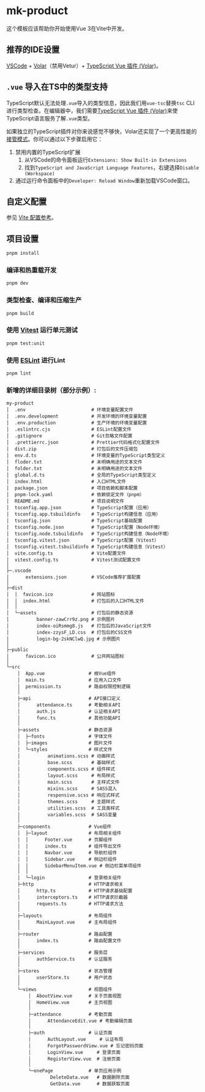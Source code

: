 # mk-product

这个模板应该帮助你开始使用Vue 3在Vite中开发。

## 推荐的IDE设置

[VSCode](https://code.visualstudio.com/) + [Volar](https://marketplace.visualstudio.com/items?itemName=Vue.volar)（禁用Vetur）+ [TypeScript Vue 插件 (Volar)](https://marketplace.visualstudio.com/items?itemName=Vue.vscode-typescript-vue-plugin)。

## `.vue` 导入在TS中的类型支持

TypeScript默认无法处理`.vue`导入的类型信息，因此我们用`vue-tsc`替换`tsc` CLI进行类型检查。在编辑器中，我们需要[TypeScript Vue 插件 (Volar)](https://marketplace.visualstudio.com/items?itemName=Vue.vscode-typescript-vue-plugin)来使TypeScript语言服务了解`.vue`类型。

如果独立的TypeScript插件对你来说感觉不够快，Volar还实现了一个更高性能的[接管模式](https://github.com/johnsoncodehk/volar/discussions/471#discussioncomment-1361669)。你可以通过以下步骤启用它：

1. 禁用内置的TypeScript扩展
   1) 从VSCode的命令面板运行`Extensions: Show Built-in Extensions`
   2) 找到`TypeScript and JavaScript Language Features`，右键选择`Disable (Workspace)`
2. 通过运行命令面板中的`Developer: Reload Window`重新加载VSCode窗口。

## 自定义配置

参见 [Vite 配置参考](https://vitejs.dev/config/)。

## 项目设置

```sh
pnpm install
```

### 编译和热重载开发

```sh
pnpm dev
```

### 类型检查、编译和压缩生产

```sh
pnpm build
```

### 使用 [Vitest](https://vitest.dev/) 运行单元测试

```sh
pnpm test:unit
```

### 使用 [ESLint](https://eslint.org/) 进行Lint

```sh
pnpm lint
```

### 新增的详细目录树（部分示例）:

```
my-product
│  .env                        # 环境变量配置文件
│  .env.development            # 开发环境的环境变量配置
│  .env.production             # 生产环境的环境变量配置
│  .eslintrc.cjs               # ESLint配置文件
│  .gitignore                  # Git忽略文件配置
│  .prettierrc.json            # Prettier代码格式化配置文件
│  dist.zip                    # 打包后的文件压缩包
│  env.d.ts                    # 环境变量的TypeScript类型定义
│  floder.txt                  # 未明确用途的文本文件
│  folder.txt                  # 未明确用途的文本文件
│  global.d.ts                 # 全局的TypeScript类型定义
│  index.html                  # 入口HTML文件
│  package.json                # 项目依赖和脚本配置
│  pnpm-lock.yaml              # 依赖锁定文件（pnpm）
│  README.md                   # 项目说明文件
│  tsconfig.app.json           # TypeScript配置（应用）
│  tsconfig.app.tsbuildinfo    # TypeScript构建信息（应用）
│  tsconfig.json               # TypeScript基础配置
│  tsconfig.node.json          # TypeScript配置（Node环境）
│  tsconfig.node.tsbuildinfo   # TypeScript构建信息（Node环境）
│  tsconfig.vitest.json        # TypeScript配置（Vitest）
│  tsconfig.vitest.tsbuildinfo # TypeScript构建信息（Vitest）
│  vite.config.ts              # Vite配置文件
│  vitest.config.ts            # Vitest测试配置文件
│  
├─.vscode
│      extensions.json         # VSCode推荐扩展配置
│      
├─dist
│  │  favicon.ico              # 网站图标
│  │  index.html               # 打包后的入口HTML文件
│  │  
│  └─assets                    # 打包后的静态资源
│          banner-zawCrr9z.png # 示例图片
│          index-oiRsmmg8.js   # 打包后的JavaScript文件
│          index-zzysF_LD.css  # 打包后的CSS文件
│          login-bg-2skNClwQ.jpg # 示例图片
│              
├─public
│      favicon.ico             # 公共网站图标
│      
└─src
    │  App.vue                # 根Vue组件
    │  main.ts                # 应用入口文件
    │  permission.ts          # 路由权限控制逻辑
    │  
    ├─api                     # API接口定义
    │      attendance.ts      # 考勤相关API
    │      auth.js            # 认证相关API
    │      func.ts            # 其他功能API
    │      
    ├─assets                  # 静态资源
    │  ├─fonts                # 字体文件
    │  ├─images               # 图片文件
    │  └─styles               # 样式文件
    │          animations.scss # 动画样式
    │          base.scss       # 基础样式
    │          components.scss # 组件样式
    │          layout.scss     # 布局样式
    │          main.scss       # 主样式文件
    │          mixins.scss     # SASS混入
    │          responsive.scss # 响应式样式
    │          themes.scss     # 主题样式
    │          utilities.scss  # 工具类样式
    │          variables.scss  # SASS变量
    │          
    ├─components              # Vue组件
    │  ├─layout               # 布局相关组件
    │  │      Footer.vue      # 页脚组件
    │  │      index.ts        # 组件导出文件
    │  │      Navbar.vue      # 导航栏组件
    │  │      Sidebar.vue     # 侧边栏组件
    │  │      SidebarMenuItem.vue # 侧边栏菜单项组件
    │  │      
    │  └─login                # 登录相关组件
    ├─http                    # HTTP请求相关
    │      http.ts            # HTTP请求基础配置
    │      interceptors.ts    # HTTP请求拦截器
    │      requests.ts        # HTTP请求方法
    │      
    ├─layouts                 # 布局组件
    │      MainLayout.vue     # 主布局组件
    │      
    ├─router                  # 路由配置
    │      index.ts           # 路由配置文件
    │      
    ├─services                # 服务层
    │      authService.ts     # 认证服务
    │      
    ├─stores                  # 状态管理
    │      userStore.ts       # 用户状态
    │      
    └─views                   # 视图组件
        │  AboutView.vue      # 关于页面视图
        │  HomeView.vue       # 主页视图
        │  
        ├─attendance          # 考勤页面
        │      AttendanceEdit.vue # 考勤编辑页面
        │      
        ├─auth                # 认证页面
        │      AuthLayout.vue     # 认证布局
        │      ForgotPasswordView.vue # 忘记密码页面
        │      LoginView.vue     # 登录页面
        │      RegisterView.vue  # 注册页面
        │      
        └─onePage             # 单页应用示例
                DeleteData.vue   # 数据删除页面
                GetData.vue      # 数据获取页面
```